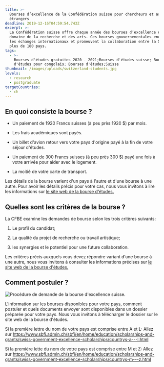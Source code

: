 ```yaml
---
title: >-
  Bourses d’excellence de la Confédération suisse pour chercheurs et artistes
  étrangers
deadline: 2019-12-16T04:59:54.743Z
excerpt: >-
  La Confédération suisse offre chaque année des bourses d’excellence dans le
  domaine de la recherche et des arts. Ces bourses gouvernementales encouragent
  les échanges internationaux et promeuvent la collaboration entre la Suisse et
  plus de 180 pays.
tags:
  - >-
    Bourses d'études gratuites 2020 - 2021;Bourses d'études suisse; Bourses
    d'études pour congolais; Bourses d'études;Suisse
thumbnail: /images/uploads/switzerland-students.jpg
levels:
  - research
  - postgraduate
targetCountries:
  - ch
---
```


## En quoi consiste la bourse ?

- Un paiement de 1920 Francs suisses (à peu près 1920 \$) par mois.

- Les frais académiques sont payés.

- Un billet d'avion retour vers votre pays d'origine payé à la fin de votre
  séjour d'études.

- Un paiement de 300 Francs suisses (à peu près 300 \$) payé une fois à votre
  arrivée pour aider avec le logement.

- La moitié de votre carte de transport.

Les détails de la bourse varient d'un pays à l'autre et d'une bourse à une
autre. Pour avoir les détails précis pour votre cas, nous vous invitons à lire
les informations sur <a
  href="https://www.sbfi.admin.ch/sbfi/fr/home/formation/bourses/bourses-d-excellence-de-la-confederation.html"
  target="_blank" rel="noopener noreferrer">le site web de la bourse
d'études.</a>

## Quelles sont les critères de la bourse ?

La CFBE examine les demandes de bourse selon les trois critères suivants:

1. Le profil du candidat;

2. La qualité du projet de recherche ou travail artistique;

3. les synergies et le potentiel pour une future collaboration.

Les critères précis auxquels vous devez répondre variant d'une bourse à une
autre, nous vous invitons à consulter les informations précises sur <a
  href="https://www.sbfi.admin.ch/sbfi/fr/home/formation/bourses/bourses-d-excellence-de-la-confederation.html"
  target="_blank" rel="noopener noreferrer">le site web de la bourse
d'études.</a>

## Comment postuler ?

![Procédure de demande de la bourse d'excellence
  suisse.](/images/uploads/procedure-bourse-suisse.jpg)

L'information sur les bourses disponibles pour votre pays, comment postuler et
quels documents envoyer sont disponibles dans un dossier préparée pour votre
pays. Nous vous invitons à télécharger le dossier sur le site web de la bourse
d'études.

Si la première lettre du nom de votre pays est comprise entre A et L: Allez
sur <a
  href="https://www.sbfi.admin.ch/sbfi/en/home/education/scholarships-and-grants/swiss-government-excellence-scholarships/countrys-a---l.html"
  target="_blank" rel="noopener
  noreferrer">https://www.sbfi.admin.ch/sbfi/en/home/education/scholarships-and-grants/swiss-government-excellence-scholarships/countrys-a---l.html</a>

Si la première lette du nom de votre pays est comprise entre M et Z: Allez sur
<a
  href="https://www.sbfi.admin.ch/sbfi/en/home/education/scholarships-and-grants/swiss-government-excellence-scholarships/countrys-m---z.html"
  target="_blank" rel="noopener
  noreferrer">https://www.sbfi.admin.ch/sbfi/en/home/education/scholarships-and-grants/swiss-government-excellence-scholarships/countrys-m---z.html</a>
